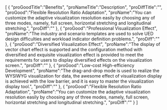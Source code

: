 [
	{
		"proGoodTitle":"Benefits",
		"proNameTitle":"Description",
		"proDiffTitle":"",
		"proGood":"Flexible Resolution Ratio Adaptation",
		"proName":"You can customize the adaptive visualization resolution easily by choosing any of three modes, namely, full screen, horizontal stretching and longitudinal stretching.",
		"proDiff":""
	},
	{
		"proGood":"Professional Visualization Effect",
		"proName":"The industry and scenario templates are used to solve UED design difficulties and workload indicator definition problems.",
		"proDiff":""
	},
	{
		"proGood":"Diversified Visualization Effect",
		"proName":"The display of vector chart effect is supported and the configuration method with diversified and exquisite visualization effect is provided to meet the requirements for users to display diversified effects on the visualization screen.",
		"proDiff":""
	},
	{
		"proGood":"Low-cost High-efficiency Development",
		"proName":"The drag-and-drop mode is used to realize the WYSIWYG visualization for data, the awesome effect of visualization display is achieved with the low barrier, and it is easy to master the visualization display tool.",
		"proDiff":""
	},
	{
		"proGood":"Flexible Resolution Ratio Adaptation",
		"proName":"You can customize the adaptive visualization resolution easily by choosing any of three modes, namely, full screen, horizontal stretching and longitudinal stretching.",
		"proDiff":""
	}
]